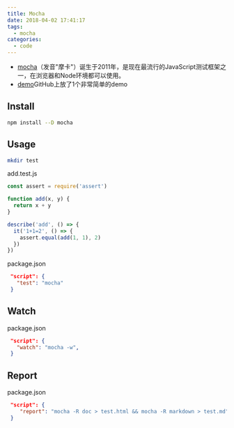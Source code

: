 ```yaml
---
title: Mocha
date: 2018-04-02 17:41:17
tags:
  - mocha
categories:
  - code
---
```


- [mocha](https://mochajs.org/)（发音"摩卡"）诞生于2011年，是现在最流行的JavaScript测试框架之一，在浏览器和Node环境都可以使用。
- [demo](https://github.com/babytutu/mocha-demo)GitHub上放了1个非常简单的demo

<!--more-->

## Install

```bash
npm install --D mocha
```

## Usage

```bash
mkdir test
```

add.test.js
```js
const assert = require('assert')

function add(x, y) {
  return x + y
}

describe('add', () => {
  it('1+1=2', () => {
    assert.equal(add(1, 1), 2)
  })
})
```

package.json
```json
 "script": {
   "test": "mocha"
 }
```


## Watch

package.json
```json
 "script": {
   "watch": "mocha -w",
 }
```

## Report

package.json
```json
 "script": {
    "report": "mocha -R doc > test.html && mocha -R markdown > test.md"
 }
```